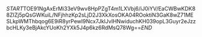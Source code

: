 $START$TOE91NgAxErMi33eV9wv8HpPZgT4m1LXVbj6/iJ0iYV/EaCWBwKDK88ZIZj5pQsGWKuiL/NFjhhzKp2sLjD2J3XkXosOKA04ROoktiN3GaK8wZ71MESLkpWMThbqog6E9iR8yrPewI9Ncx7JklJvIHNwiduchKH039opL3Guyr2eJzzbcHLKy3eBjAkcYUoKh2YXk5J4p6kz6RdMsQ78Wg==$END$